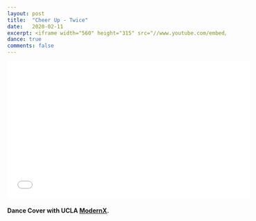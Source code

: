 ```yaml
---
layout: post
title:  "Cheer Up - Twice"
date:   2020-02-11
excerpt: <iframe width="560" height="315" src="//www.youtube.com/embed/G2H3-h0udrA" frameborder="0"> </iframe>
dance: true
comments: false
---
```

<iframe width="560" height="315" src="//www.youtube.com/embed/G2H3-h0udrA" frameborder="0"> </iframe>

#### Dance Cover with UCLA [ModernX](https://www.youtube.com/channel/UCB9BrzoqaHIm_H0ug1yydFQ).
